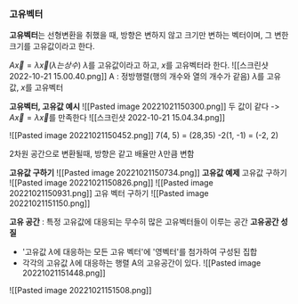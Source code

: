 ### 고유벡터
**고유벡터**는 선형변환을 취했을 때, 방향은 변하지 않고 크기만 변하는 벡터이며, 그 변한 크기를 고유값이라고 한다.

$A \overrightarrow{x}=\lambda \overrightarrow x (\lambda 는 상수)$
$\lambda$를 고유값이라고 하고, $x$를 고유벡터라 한다.
![[스크린샷 2022-10-21 15.00.40.png]]
A : 정방행렬(행의 개수와 열의 개수가 같음)   $\lambda$를 고유값, $x$를 고유벡터

__고유벡터, 고유값 예시__
![[Pasted image 20221021150300.png]]
두 값이 같다 -> $A \overrightarrow{x}=\lambda \overrightarrow x$를 만족한다
![[스크린샷 2022-10-21 15.04.34.png]]

![[Pasted image 20221021150452.png]]
7(4, 5) = (28,35)
-2(1, -1) = (-2, 2)

2차원 공간으로 변환될때, 방향은 같고 배율만 $\lambda$만큼 변함

__고유값 구하기__
![[Pasted image 20221021150734.png]]
__고유값 예제__
고유값 구하기
![[Pasted image 20221021150826.png]]
![[Pasted image 20221021150931.png]]
고유 벡터 구하기
![[Pasted image 20221021151150.png]]

__고유 공간__ : 특정 고유값에 대응되는 무수히 많은 고유벡터들이 이루는 공간
__고유공간 성질__
- '고유값 $\lambda$에 대응하는 모든 고유 벡터'에 '영벡터'를 첨가하여 구성된 집합
- 각각의 고유값 $\lambda$에 대응하는 행렬 A의 고유공간이 있다.
![[Pasted image 20221021151448.png]]

![[Pasted image 20221021151508.png]]

